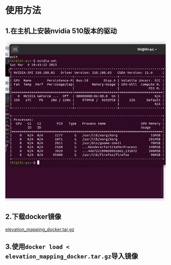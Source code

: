 # 使用方法
## 1.在主机上安装nvidia 510版本的驱动
![nvidia 510驱动](crop1.png)
## 2.下载docker镜像
[elevation_mapping_docker.tar.gz](https://1drv.ms/u/s!Akfo1jwOehy0i4RAFHAqWv5E5C_i2Q?e=eK4QB8)
## 3.使用```docker load < elevation_mapping_docker.tar.gz```导入镜像 
